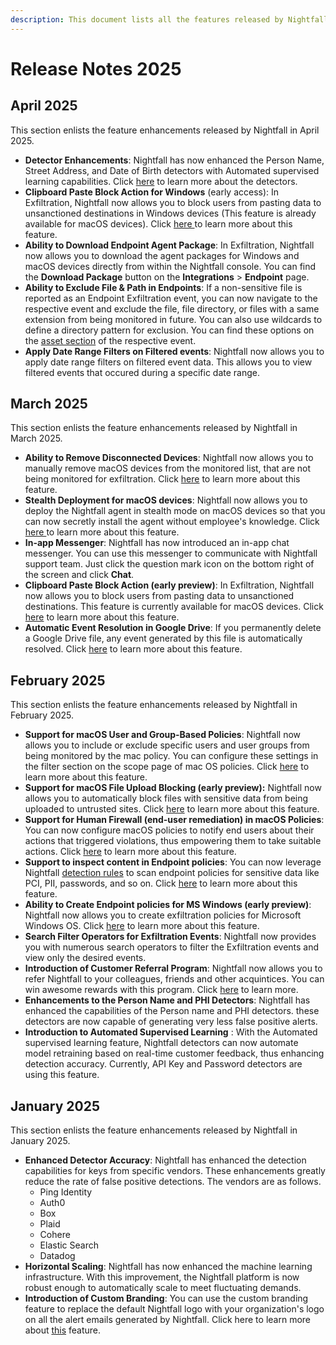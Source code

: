 ```yaml
---
description: This document lists all the features released by Nightfall in 2025.
---
```


# Release Notes 2025

## April 2025

This section enlists the feature enhancements released by Nightfall in April 2025.

* **Detector Enhancements**: Nightfall has now enhanced the Person Name, Street Address, and Date of Birth detectors with Automated supervised learning capabilities. Click [here](https://help.nightfall.ai/sensitive-data-protection/detection_platform/detection_glossary#standard-pii-apac) to learn more about the detectors.
* **Clipboard Paste Block Action for Windows** (early access): In Exfiltration, Nightfall now allows you to block users from pasting data to unsanctioned destinations in Windows devices (This feature is already available for macOS devices). Click [here ](https://help.nightfall.ai/data-exfiltration-prevention/exfiltration_endpoint/policies/trigger#clipboard-paste)to learn more about this feature.
* **Ability to Download Endpoint Agent Package**: In Exfiltration, Nightfall now allows you to download the agent packages for Windows and macOS devices directly from within the Nightfall console. You can find the **Download Package** button on the **Integrations** > **Endpoint** page.&#x20;
* **Ability to Exclude File & Path in Endpoints**: If a non-sensitive file is reported as an Endpoint Exfiltration event, you can now navigate to the respective event and exclude the file, file directory, or files with a same extension from being monitored in future. You can also use wildcards to define a directory pattern for exclusion. You can find these options on the [asset section](https://help.nightfall.ai/data-exfiltration-prevention/exfiltration_endpoint/policies/remediation#assets-tab) of the respective event.
* **Apply Date Range Filters on Filtered events**: Nightfall now allows you to apply date range filters on filtered event data. This allows you to view filtered events that occured during a specific date range.&#x20;

## March 2025

This section enlists the feature enhancements released by Nightfall in March 2025.&#x20;

* **Ability to Remove Disconnected Devices**: Nightfall now allows you to manually remove macOS devices from the monitored list, that are not being monitored for exfiltration. Click [here](https://help.nightfall.ai/data-exfiltration-prevention/exfiltration_endpoint/policies#removing-disconnected-devices) to learn more about this feature.
* **Stealth Deployment for macOS devices**: Nightfall now allows you to deploy the Nightfall agent in stealth mode on macOS devices so that you can now secretly install the agent without employee's knowledge. Click [here ](https://help.nightfall.ai/data-exfiltration-prevention/exfiltration_endpoint/installation_mac#stealth-mode-installation)to learn more about this feature.
* **In-app Messenger**: Nightfall has now introduced an in-app chat messenger.  You can use this messenger to communicate with Nightfall support team. Just click the question mark icon on the bottom right of the screen and click **Chat**.&#x20;
* **Clipboard Paste Block Action (early preview)**: In Exfiltration, Nightfall now allows you to block users from pasting data to unsanctioned destinations. This feature is currently available for macOS devices. Click [here](https://help.nightfall.ai/data-exfiltration-prevention/exfiltration_endpoint/policies/trigger#clipboard-paste) to learn more about this feature.
* **Automatic Event Resolution in Google Drive**: If you permanently delete a Google Drive file, any event generated by this file is automatically resolved. Click [here](https://help.nightfall.ai/dashboard/sdp_events/deduplication#auto-resolve) to learn more about this feature.&#x20;

## February 2025

This section enlists the feature enhancements released by Nightfall in February 2025.&#x20;

* **Support for macOS User and Group-Based Policies**: Nightfall now allows you to include or exclude specific users and user groups from being monitored by the mac policy. You can configure these settings in the filter section on the scope page of mac OS policies. Click [here](https://help.nightfall.ai/data-exfiltration-prevention/exfiltration_endpoint/policies/scope#internal-users) to learn more about this feature.&#x20;
* **Support for macOS File Upload Blocking (early preview):** Nightfall now allows you to automatically block files with sensitive data from being uploaded to untrusted sites. Click [here](https://help.nightfall.ai/data-exfiltration-prevention/exfiltration_endpoint/policies/advanced_settings/automated_action#block-transfer) to learn more about this feature.&#x20;
* **Support for Human Firewall (end-user remediation) in macOS Policies**: You can now configure macOS policies to notify end users about their actions that triggered violations, thus empowering them to take suitable actions. Click [here](https://help.nightfall.ai/data-exfiltration-prevention/exfiltration_endpoint/policies/advanced_settings/enduser_notification) to learn more about this feature.&#x20;
* **Support to inspect content in Endpoint policies**: You can now leverage Nightfall [detection rules](https://help.nightfall.ai/detection_platform/create_detection_rules) to scan endpoint policies for sensitive data like PCI, PII, passwords, and so on. Click [here](https://help.nightfall.ai/data-exfiltration-prevention/exfiltration_endpoint/policies/scope#content-scanning) to learn more about this feature.&#x20;
* **Ability to Create Endpoint policies for MS Windows (early preview)**: Nightfall now allows you to create exfiltration policies for Microsoft Windows OS. Click [here](https://help.nightfall.ai/data-exfiltration-prevention/exfiltration_endpoint/install-nightfall-ai-agent-for-windows-os) to learn more about this feature.&#x20;
* **Search Filter Operators for Exfiltration Events**: Nightfall now provides you with numerous search operators to filter the Exfiltration events and view only the desired events.&#x20;
* **Introduction of Customer Referral Program**: Nightfall now allows you to refer Nightfall to your colleagues, friends and other acquintices. You can win awesome rewards with this program. Click [here](https://help.nightfall.ai/nightfall_settings/customer-referral-program) to learn more.&#x20;
* **Enhancements to the Person Name and PHI Detectors**: Nightfall has enhanced the capabilities of the Person name and PHI detectors. these detectors are now capable of generating very less false positive alerts.&#x20;
* **Introduction to Automated Supervised Learning** : With the Automated supervised learning feature, Nightfall detectors can now automate model retraining based on real-time customer feedback, thus enhancing detection accuracy. Currently, API Key and Password detectors are using this feature.  &#x20;

## January 2025

This section enlists the feature enhancements released by Nightfall in January 2025.&#x20;

* **Enhanced Detector Accuracy**: Nightfall has enhanced the detection capabilities for keys from specific vendors. These enhancements greatly reduce the rate of false positive detections. The vendors are as follows.&#x20;
  * Ping Identity
  * Auth0
  * Box
  * Plaid
  * Cohere
  * Elastic Search
  * Datadog
* **Horizontal Scaling**: Nightfall has now enhanced the machine learning infrastructure. With this improvement, the Nightfall platform is now robust enough to automatically scale to meet fluctuating demands.&#x20;
* **Introduction of Custom Branding**: You can use the custom branding feature to replace the default Nightfall logo with your organization's logo on all the alert emails generated by Nightfall. Click here to learn more about [this](https://help.nightfall.ai/nightfall_settings/custom-branding) feature.&#x20;
